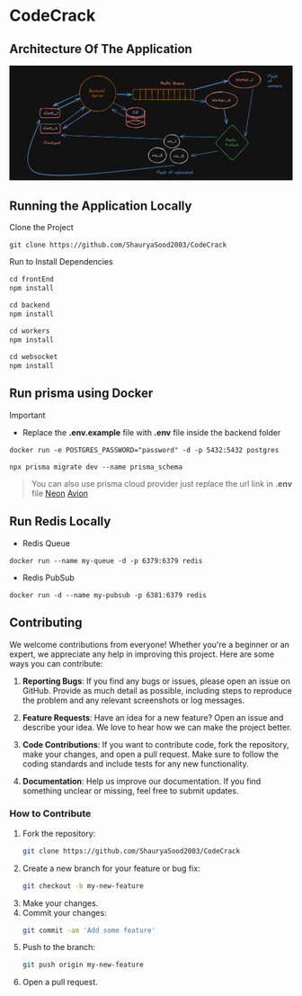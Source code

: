 # CodeCrack

## Architecture Of The Application

![Example Image](images/Architecture2.png)

## Running the Application Locally

Clone the Project
```
git clone https://github.com/ShauryaSood2003/CodeCrack
```
Run to Install Dependencies
```
cd frontEnd
npm install
```
```
cd backend
npm install
```
```
cd workers
npm install
```
```
cd websocket
npm install
```

## Run prisma using Docker 
Important
- Replace the **.env.example** file with **.env** file inside the backend folder
```
docker run -e POSTGRES_PASSWORD="password" -d -p 5432:5432 postgres
```
```
npx prisma migrate dev --name prisma_schema
```
> You can also use prisma cloud provider just replace the url link in **.env** file 
> [Neon](https://neon.tech/) 
> [Avion](https://www.avion.io/)

## Run Redis Locally
- Redis Queue
```
docker run --name my-queue -d -p 6379:6379 redis
```
- Redis PubSub
```
docker run -d --name my-pubsub -p 6381:6379 redis
```

## Contributing

We welcome contributions from everyone! Whether you're a beginner or an expert, we appreciate any help in improving this project. Here are some ways you can contribute:

1. **Reporting Bugs**: If you find any bugs or issues, please open an issue on GitHub. Provide as much detail as possible, including steps to reproduce the problem and any relevant screenshots or log messages.

2. **Feature Requests**: Have an idea for a new feature? Open an issue and describe your idea. We love to hear how we can make the project better.

3. **Code Contributions**: If you want to contribute code, fork the repository, make your changes, and open a pull request. Make sure to follow the coding standards and include tests for any new functionality.

4. **Documentation**: Help us improve our documentation. If you find something unclear or missing, feel free to submit updates.


### How to Contribute

1. Fork the repository:
    ```bash
    git clone https://github.com/ShauryaSood2003/CodeCrack
    ```
3. Create a new branch for your feature or bug fix:
    ```bash
    git checkout -b my-new-feature
    ```
4. Make your changes.
5. Commit your changes:
    ```bash
    git commit -am 'Add some feature'
    ```
6. Push to the branch:
    ```bash
    git push origin my-new-feature
    ```
7. Open a pull request.
